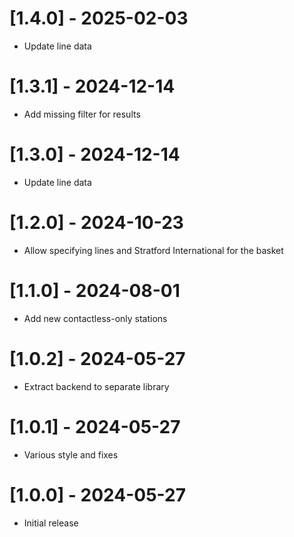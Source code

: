 # [1.4.0] - 2025-02-03
* Update line data

# [1.3.1] - 2024-12-14
* Add missing filter for results

# [1.3.0] - 2024-12-14
* Update line data

# [1.2.0] - 2024-10-23
* Allow specifying lines and Stratford International for the basket

# [1.1.0] - 2024-08-01
* Add new contactless-only stations

# [1.0.2] - 2024-05-27
* Extract backend to separate library

# [1.0.1] - 2024-05-27
* Various style and fixes

# [1.0.0] - 2024-05-27
* Initial release